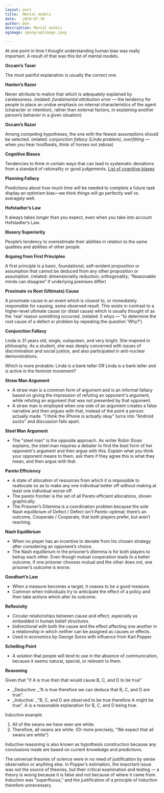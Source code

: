 ```yaml
---
layout: post
title:	Mental models
date:	2020-07-30
author:	Dan
description: Mental models
ogimage: opengraphimage.jpeg

---
```


At one point in time I thought understanding human bias was really important. A result of that was this list of mental models.

**Occam’s Taser**

The most painful explanation is usually the correct one.

**Hanlon’s Razor**

Never attribute to malice that which is adequately explained by carelessness. (related: _fundamental attribution error_ — the tendency for people to place an undue emphasis on internal characteristics of the agent (character or intention), rather than external factors, in explaining another person’s behavior in a given situation)

**Occam’s Razor**

Among competing hypotheses, the one with the fewest assumptions should be selected. (related: _conjunction fallacy (Linda problem), overfitting_ — when you hear hoofbeats, think of horses not zebras)

**Cognitive Biases**

Tendencies to think in certain ways that can lead to systematic deviations from a standard of rationality or good judgements. [List of cognitive biases](https://en.wikipedia.org/wiki/List_of_cognitive_biases)

**Planning Fallacy**

Predictions about how much time will be needed to complete a future task display an optimism bias—we think things will go perfectly well vs. averagely well.

**Hofstadter’s Law**

It always takes longer than you expect, even when you take into account Hofstadter’s Law.

**Illusory Superiority**

People’s tendency to overestimate their abilities in relation to the same qualities and abilities of other people.

**Arguing from First Principles**

A first principle is a basic, foundational, self-evident proposition or assumption that cannot be deduced from any other proposition or assumption. (related: dimensionality reduction; orthogonality; “Reasonable minds can disagree” if underlying premises differ)

**Proximate vs Root (Ultimate) Cause**

A proximate cause in an event which is closest to, or immediately responsible for causing, some observed result. This exists in contrast to a higher-level ultimate cause (or distal cause) which is usually thought of as the ‘real’ reason something occurred. (related: 5 whys — “to determine the root cause of a defect or problem by repeating the question ‘Why?’)

**Conjunction Fallacy**

Linda is 31 years old, single, outspoken, and very bright. She majored in philosophy. As a student, she was deeply concerned with issues of discrimination and social justice, and also participated in anti-nuclear demonstrations.

Which is more probable: Linda is a bank teller OR Linda is a bank teller and is active in the feminist movement?

**Straw Man Argument**

*   A straw man is a common form of argument and is an informal fallacy based on giving the impression of refuting an opponent's argument, while refuting an argument that was not presented by that opponent.
*   A straw man is employed when one side of an argument creates a false narrative and then argues with that, instead of the point a person actually made. "I think the iPhone is actually okay" turns into "Android sucks” and discussion falls apart.

**Steel Man Argument**

*   The "steel man" is the opposite approach. As writer Robin Sloan explains, the steel man requires a debater to find the best form of her opponent's argument and then argue with this. Explain what you think your opponent means to them, ask them if they agree this is what they mean, and then argue with that.

**Pareto Efficiency**

*   A state of allocation of resources from which it is impossible to reallocate so as to make any one individual better off without making at least one individual worse off.
*   The pareto frontier is the set of all Pareto efficient allocations, shown graphically.
*   The Prisoner’s Dilemma is a coordination problem because the sole Nash equilibrium of Defect / Defect isn’t Pareto-optimal; there’s an outcome, Cooperate / Cooperate, that both players prefer, but aren’t reaching.

**Nash Equilibrium**

*   When no player has an incentive to deviate from his chosen strategy after considering an opponent’s choice.
*   The Nash equilibrium in the prisoner’s dilemma is for both players to betray each other. Even though mutual cooperation leads to a better outcome, if one prisoner chooses mutual and the other does not, one prisoner’s outcome is worse.

**Goodhart’s Law**

*   When a measure becomes a target, it ceases to be a good measure.
*   Common when individuals try to anticipate the effect of a policy and then take actions which alter its outcome.

**Reflexivity**

*   Circular relationships between cause and effect, especially as embedded in human belief structures.
*   bidirectional with both the cause and the effect affecting one another in a relationship in which neither can be assigned as causes or effects.
*   Used in economics by George Soros with influence from Karl Popper.

**Schelling Point**

*   A solution that people will tend to use in the absence of communication, because it seems natural, special, or relevant to them.

**Reasoning**

Given that "if A is true then that would cause B, C, and D to be true”

*   _Deductive: _”A is true therefore we can deduce that B, C, and D are true".
*   _Inductive: _"B, C, and D are observed to be true therefore A might be true". A is a reasonable explanation for B, C, and D being true.

Inductive example

1. All of the swans we have seen are white.
2. Therefore, all swans are white. (Or more precisely, "We expect that all swans are white”)

Inductive reasoning is also known as hypothesis construction because any conclusions made are based on current knowledge and predictions.

The universal theories of science were in no need of justification by sense observation or anything else. In Popper’s estimation, the important issue was not the source of theories, but their critical examination and testing — a theory is wrong because it is false and not because of where it came from. Induction was “superfluous,” and the justification of a principle of induction therefore unnecessary.
